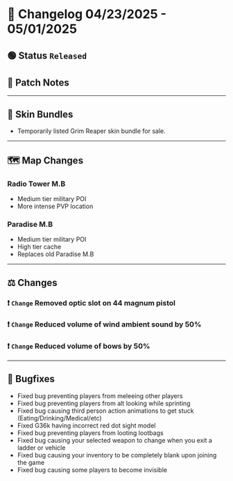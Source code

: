 # 📑 Changelog 04/23/2025 - 05/01/2025

## 🟢 Status `Released`

## 💬 Patch Notes

________

## 🌟 Skin Bundles
- Temporarily listed Grim Reaper skin bundle for sale.

________

## 🗺️ Map Changes

### Radio Tower M.B
- Medium tier military POI
- More intense PVP location

### Paradise M.B
- Medium tier military POI
- High tier cache
- Replaces old Paradise M.B

________

## ⚖️ Changes

### ❗ `Change` Removed optic slot on 44 magnum pistol

### ❗ `Change` Reduced volume of wind ambient sound by 50%

### ❗ `Change` Reduced volume of bows by 50%
________

## 🐛 Bugfixes
- Fixed bug preventing players from meleeing other players
- Fixed bug preventing players from alt looking while sprinting
- Fixed bug causing third person action animations to get stuck (Eating/Drinking/Medical/etc)
- Fixed G36k having incorrect red dot sight model
- Fixed bug preventing players from looting lootbags
- Fixed bug causing your selected weapon to change when you exit a ladder or vehicle
- Fixed bug causing your inventory to be completely blank upon joining the game
- Fixed bug causing some players to become invisible
